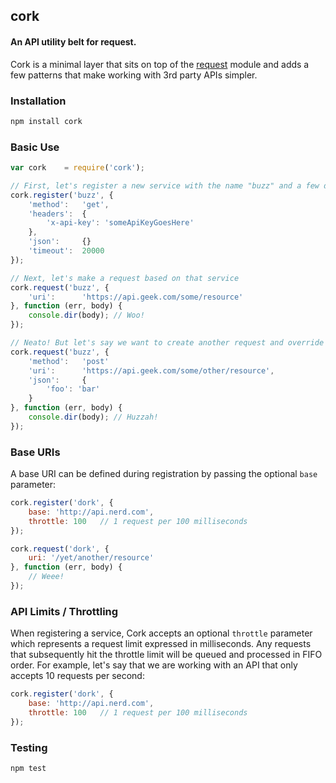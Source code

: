 ## cork
#### An API utility belt for request.

Cork is a minimal layer that sits on top of the [request](https://github.com/mikeal/request) module and adds a few patterns that make working with 3rd party APIs simpler.

### Installation
```bash
npm install cork
```

### Basic Use
```javascript
var cork    = require('cork');

// First, let's register a new service with the name "buzz" and a few defaults
cork.register('buzz', {
    'method':   'get',
    'headers':  {
        'x-api-key': 'someApiKeyGoesHere'
    },
    'json':     {}
    'timeout':  20000
});

// Next, let's make a request based on that service
cork.request('buzz', {
    'uri':      'https://api.geek.com/some/resource'
}, function (err, body) {
    console.dir(body); // Woo!
});

// Neato! But let's say we want to create another request and override some of the defaults
cork.request('buzz', {
    'method':   'post'
    'uri':      'https://api.geek.com/some/other/resource',
    'json':     {
        'foo': 'bar'
    }
}, function (err, body) {
    console.dir(body); // Huzzah!
});
```

### Base URIs
A base URI can be defined during registration by passing the optional `base` parameter:

```javascript
cork.register('dork', {
    base: 'http://api.nerd.com',
    throttle: 100   // 1 request per 100 milliseconds
});

cork.request('dork', {
    uri: '/yet/another/resource'
}, function (err, body) {
    // Weee! 
});
```

### API Limits / Throttling
When registering a service, Cork accepts an optional `throttle` parameter which represents a request limit expressed in milliseconds. Any requests that subsequently hit the throttle limit will be queued and processed in FIFO order. For example, let's say that we are working with an API that only accepts 10 requests per second:

```javascript
cork.register('dork', {
    base: 'http://api.nerd.com',
    throttle: 100   // 1 request per 100 milliseconds
});
```

### Testing
```bash
npm test
```

